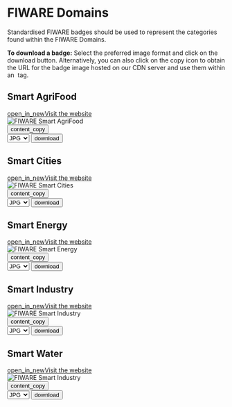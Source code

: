<div id="social-meta">
<meta property="og:title" content="Guidelines for the usage of FIWARE logos and visual identity" />
<meta property="og:description" content="These guidelines help you to use best our FIWARE brand assets." />
<meta property="og:type" content="documentation" />
<meta property="og:url" content="https://fiware-brand-guide.readthedocs.org" />
<meta property="og:image" content="https://www.fiware.org/wp-content/uploads/FF_Banner_General.png" />
<meta name="twitter:card" content="summary_large_image">
<meta name="twitter:site" content="@FIWARE">
<meta name="twitter:title" content="Guidelines for the usage of FIWARE logos and visual identity">
<meta name="twitter:description" content="These guidelines help you to use best our FIWARE brand assets.">
<meta name="twitter:image" content="https://www.fiware.org/wp-content/uploads/FF_Banner_General.png">
</div>

# FIWARE Domains

Standardised FIWARE badges should be used to represent the categories found within the FIWARE Domains.

**To download a badge:** Select the preferred image format and click on the download button. Alternatively, you can also click on the copy icon to obtain the URL for the badge image hosted on our CDN server and use them within an <img> tag.

## Smart AgriFood

<div class="secondary-btn">
    <a href="https://www.fiware.org/community/smart-agrifood/" target="_blank"><span class="material-symbols-outlined">open_in_new</span>Visit the website</a>
</div>

<div class="badges-container">
    <div class="badge-container">
        <img class="badge" src="https://www.fiware.org/custom/brand-guide/img/badges/domains/svg/smart-agrifood.svg" alt="FIWARE Smart AgriFood" onContextMenu="return false;">
        <div class="dwl-container">
            <button class="copy" data-clipboard-text="https://www.fiware.org/custom/brand-guide/img/badges/domains/svg/smart-agrifood.svg" data-original-title="Copied!"><span class="material-symbols-outlined">content_copy</span></button>
            <form class="badge-dwl" target="_blank" onsubmit="this.action = document.getElementById('agrifood').value">
                <select id="agrifood">
                    <option value="https://www.fiware.org/custom/brand-guide/img/badges/domains/jpg/smart-agrifood.jpg">JPG</option>
                    <option value="https://www.fiware.org/custom/brand-guide/img/badges/domains/png/smart-agrifood.png">PNG</option>
                    <option value="https://www.fiware.org/custom/brand-guide/img/badges/domains/svg/smart-agrifood.svg">SVG</option>
                    <option value="https://www.fiware.org/custom/brand-guide/img/badges/domains/eps/smart-agrifood.eps">EPS</option>
                </select>
                <input type="submit" value="download" class="material-symbols-outlined dwl" />
            </form>
        </div>
    </div>
</div>

## Smart Cities

<div class="secondary-btn">
    <a href="https://www.fiware.org/about-us/smart-cities/" target="_blank"><span class="material-symbols-outlined">open_in_new</span>Visit the website</a>
</div>

<div class="badges-container">
    <div class="badge-container">
        <img class="badge" src="https://www.fiware.org/custom/brand-guide/img/badges/domains/svg/smart-cities.svg" alt="FIWARE Smart Cities" onContextMenu="return false;">
        <div class="dwl-container">
            <button class="copy" data-clipboard-text="https://www.fiware.org/custom/brand-guide/img/badges/domains/svg/smart-cities.svg" data-original-title="Copied!"><span class="material-symbols-outlined">content_copy</span></button>
            <form class="badge-dwl" target="_blank" onsubmit="this.action = document.getElementById('cities').value">
                    <select id="cities">
                        <option value="https://www.fiware.org/custom/brand-guide/img/badges/domains/jpg/smart-cities.jpg">JPG</option>
                        <option value="https://www.fiware.org/custom/brand-guide/img/badges/domains/png/smart-cities.png">PNG</option>
                        <option value="https://www.fiware.org/custom/brand-guide/img/badges/domains/svg/smart-cities.svg">SVG</option>
                        <option value="https://www.fiware.org/custom/brand-guide/img/badges/domains/eps/smart-cities.eps">EPS</option>
                    </select>
                <input type="submit" value="download" class="material-symbols-outlined dwl" />
            </form>
        </div>
    </div>
</div>

## Smart Energy

<div class="secondary-btn">
    <a href="https://www.fiware.org/about-us/smart-energy/" target="_blank"><span class="material-symbols-outlined">open_in_new</span>Visit the website</a>
</div>

<div class="badges-container">
    <div class="badge-container">
        <img class="badge" src="https://www.fiware.org/custom/brand-guide/img/badges/domains/svg/smart-energy.svg" alt="FIWARE Smart Energy" onContextMenu="return false;">
        <div class="dwl-container">
            <button class="copy" data-clipboard-text="https://www.fiware.org/custom/brand-guide/img/badges/domains/svg/smart-energy.svg" data-original-title="Copied!"><span class="material-symbols-outlined">content_copy</span></button>
            <form class="badge-dwl" target="_blank" onsubmit="this.action = document.getElementById('energy').value">
                    <select id="energy">
                        <option value="https://www.fiware.org/custom/brand-guide/img/badges/domains/jpg/smart-energy.jpg">JPG</option>
                        <option value="https://www.fiware.org/custom/brand-guide/img/badges/domains/png/smart-energy.png">PNG</option>
                        <option value="https://www.fiware.org/custom/brand-guide/img/badges/domains/svg/smart-energy.svg">SVG</option>
                        <option value="https://www.fiware.org/custom/brand-guide/img/badges/domains/eps/smart-energy.eps">EPS</option>
                    </select>
                <input type="submit" value="download" class="material-symbols-outlined dwl" />
            </form>
        </div>
    </div>
</div>

## Smart Industry

<div class="secondary-btn">
    <a href="https://www.fiware.org/about-us/smart-industry/" target="_blank"><span class="material-symbols-outlined">open_in_new</span>Visit the website</a>
</div>

<div class="badges-container">
    <div class="badge-container">
        <img class="badge" src="https://www.fiware.org/custom/brand-guide/img/badges/domains/svg/smart-industry.svg" alt="FIWARE Smart Industry" onContextMenu="return false;">
        <div class="dwl-container">
            <button class="copy" data-clipboard-text="https://www.fiware.org/custom/brand-guide/img/badges/domains/svg/smart-industry.svg" data-original-title="Copied!"><span class="material-symbols-outlined">content_copy</span></button>
            <form class="badge-dwl" target="_blank" onsubmit="this.action = document.getElementById('industry').value">
                    <select id="industry">
                        <option value="https://www.fiware.org/custom/brand-guide/img/badges/domains/jpg/smart-industry.jpg">JPG</option>
                        <option value="https://www.fiware.org/custom/brand-guide/img/badges/domains/png/smart-industry.png">PNG</option>
                        <option value="https://www.fiware.org/custom/brand-guide/img/badges/domains/svg/smart-industry.svg">SVG</option>
                        <option value="https://www.fiware.org/custom/brand-guide/img/badges/domains/eps/smart-industry.eps">EPS</option>
                    </select>
                <input type="submit" value="download" class="material-symbols-outlined dwl" />
            </form>
        </div>
    </div>
</div>

## Smart Water

<div class="secondary-btn">
    <a href="https://www.fiware.org/about-us/smart-water/" target="_blank"><span class="material-symbols-outlined">open_in_new</span>Visit the website</a>
</div>

<div class="badges-container">
    <div class="badge-container">
        <img class="badge" src="https://www.fiware.org/custom/brand-guide/img/badges/domains/svg/smart-water.svg" alt="FIWARE Smart Industry" onContextMenu="return false;">
        <div class="dwl-container">
            <button class="copy" data-clipboard-text="https://www.fiware.org/custom/brand-guide/img/badges/domains/svg/smart-water.svg" data-original-title="Copied!"><span class="material-symbols-outlined">content_copy</span></button>
            <form class="badge-dwl" target="_blank" onsubmit="this.action = document.getElementById('water').value">
                    <select id="water">
                        <option value="https://www.fiware.org/custom/brand-guide/img/badges/domains/jpg/smart-water.jpg">JPG</option>
                        <option value="https://www.fiware.org/custom/brand-guide/img/badges/domains/png/smart-water.png">PNG</option>
                        <option value="https://www.fiware.org/custom/brand-guide/img/badges/domains/svg/smart-water.svg">SVG</option>
                        <option value="https://www.fiware.org/custom/brand-guide/img/badges/domains/eps/smart-water.eps">EPS</option>
                    </select>
                <input type="submit" value="download" class="material-symbols-outlined dwl" />
            </form>
        </div>
    </div>
</div>